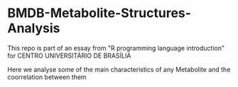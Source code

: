 # BMDB-Metabolite-Structures-Analysis
This repo is part of an essay from "R programming language introduction" for CENTRO UNIVERSITÁRIO DE BRASÍLIA 

Here we analyse some of the main characteristics of any Metabolite and the coorrelation between them

